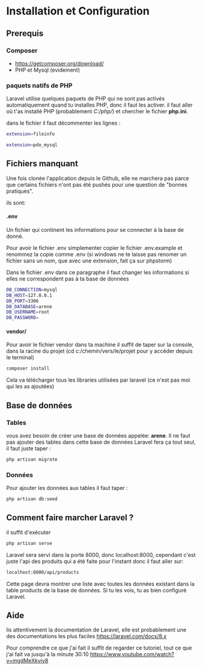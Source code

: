 # Installation et Configuration

## Prerequis 
### Composer
* https://getcomposer.org/download/
* PHP et Mysql (evidement)

### paquets natifs de PHP
Laravel utilise quelques paquets de PHP qui ne sont pas activés automatiquement quand tu installes PHP, donc il faut les activer. 
il faut aller où t'as installé PHP (probablement *C:/php/*) et chercher le fichier **php.ini**.

dans le fichier il faut décommenter les lignes :
```bash 
extension=fileinfo
```
```bash 
extension=pdo_mysql
```

## Fichiers manquant

Une fois clonée l'application depuis le Github, elle ne marchera pas parce que certains fichiers n'ont pas été pushés pour 
une question de "bonnes pratiques".

ils sont:

#### .env
Un fichier qui continent les informations pour se connecter à la base de donné.

Pour avoir le fichier .env simplementer copier le fichier .env.example et renommez la copie comme .env 
(si windows ne te laisse pas renomer un fichier sans un nom, que avec une extension, fait ça sur phpstorm)

Dans le fichier .env dans ce paragraphe il faut changer les informations si elles ne correspondent pas à ta base de données
```bash 
DB_CONNECTION=mysql
DB_HOST=127.0.0.1
DB_PORT=3306
DB_DATABASE=arene
DB_USERNAME=root
DB_PASSWORD=
```
#### vendor/
Pour avoir le fichier vendor dans ta machine il suffit de taper sur la console, dans la racine du projet (cd c:/chemin/vers/le/projet pour y accéder depuis le terminal)
```bash 
composer install
```
Cela va télécharger tous les libraries utilisées par laravel (ce n'est pas moi qui les as ajoutées)

## Base de données
### Tables
vous avez besoin de créer une base de données appelée: **arene**.
Il ne faut pas ajouter des tables dans cette base de données Laravel fera ça tout seul, il faut juste taper :
```bash 
php artisan migrate
```
### Données
Pour ajouter les données aux tables il faut taper :
```bash 
php artisan db:seed
```

## Comment faire marcher Laravel ?
il suffit d'exécuter
```bash 
php artisan serve
```
Laravel sera servi dans la porte 8000, donc localhost:8000, cependant c'est juste l'api des produits qui a été faite pour l'instant donc il faut aller sur:

```bash 
localhost:8000/api/products
```
Cette page devra montrer une liste avec toutes les données existant dans la table products de la base de données. Si tu les vois, tu as bien configuré Laravel.

## Aide

lis attentivement la documentation de Laravel, elle est probablement une des documentations les plus faciles
https://laravel.com/docs/8.x

Pour comprendre ce que j'ai fait il suffit de regarder ce tutoriel, tout ce que j'ai fait va jusqu'à la minute 30:10
https://www.youtube.com/watch?v=mgdMeXkviy8
